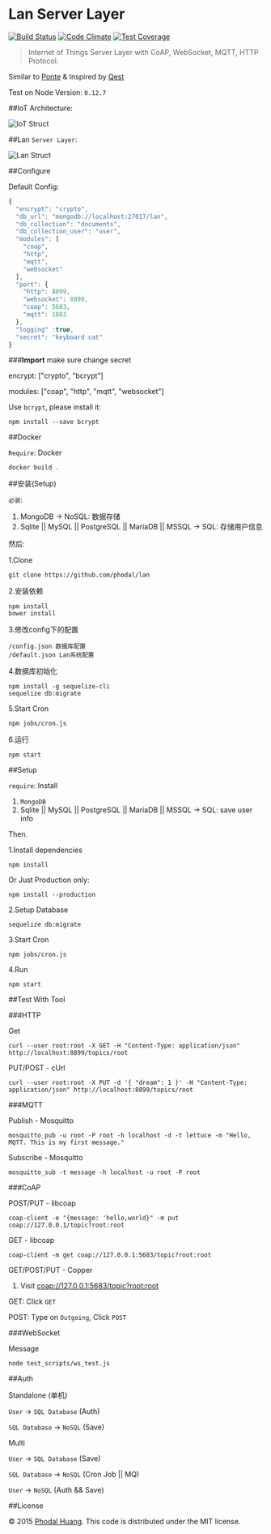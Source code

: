 # Lan Server Layer

[![Build Status](https://travis-ci.org/phodal/lan.svg?branch=master)](https://travis-ci.org/phodal/lan)
[![Code Climate](https://codeclimate.com/github/phodal/lan/badges/gpa.svg)](https://codeclimate.com/github/phodal/lan)
[![Test Coverage](https://codeclimate.com/github/phodal/lan/badges/coverage.svg)](https://codeclimate.com/github/phodal/lan/coverage)

> Internet of Things Server Layer with CoAP, WebSocket, MQTT, HTTP Protocol.

Similar to [Ponte](https://github.com/eclipse/ponte) & Inspired by [Qest](https://github.com/mcollina/qest) 

Test on Node Version: ``0.12.7``

##IoT Architecture: 

![IoT Struct](docs/struct.jpg)

##Lan ``Server Layer``:

![Lan Struct](docs/iot.jpg)

##Configure

Default Config:

```javascript
{
  "encrypt": "crypto",
  "db_url": "mongodb://localhost:27017/lan",
  "db_collection": "documents",
  "db_collection_user": "user",
  "modules": [
    "coap",
    "http",
    "mqtt",
    "websocket"
  ],
  "port": {
    "http": 8899,
    "websocket": 8898,
    "coap": 5683,
    "mqtt": 1883
  },
  "logging" :true,
  "secret": "keyboard cat"
}
```

###**Import** make sure change secret

encrypt: ["crypto", "bcrypt"]

modules: ["coap", "http", "mqtt", "websocket"]

Use ``bcrypt``, please install it:

    npm install --save bcrypt

##Docker

``Require``: Docker

    docker build .

##安装(Setup)

``必装``:

1. MongoDB -> NoSQL: 数据存储
2. Sqlite || MySQL || PostgreSQL || MariaDB || MSSQL -> SQL: 存储用户信息

然后:

1.Clone

	git clone https://github.com/phodal/lan

2.安装依赖

    npm install
    bower install 
    
3.修改config下的配置

    /config.json 数据库配置
    /default.json Lan系统配置   

4.数据库初始化

    npm install -g sequelize-cli
    sequelize db:migrate
    
5.Start Cron
 
    npm jobs/cron.js
    
6.运行
 
    npm start    
    
##Setup

``require``: Install

1. ``MongoDB``
2. Sqlite || MySQL || PostgreSQL || MariaDB || MSSQL -> SQL: save user info

Then.

1.Install dependencies

    npm install

Or Just Production only:

    npm install --production

2.Setup Database

    sequelize db:migrate 

    
3.Start Cron
 
    npm jobs/cron.js

4.Run

    npm start

##Test With Tool

###HTTP 

Get 
    
    curl --user root:root -X GET -H "Content-Type: application/json" http://localhost:8899/topics/root

PUT/POST - cUrl

    curl --user root:root -X PUT -d '{ "dream": 1 }' -H "Content-Type: application/json" http://localhost:8899/topics/root

###MQTT 

Publish - Mosquitto

    mosquitto_pub -u root -P root -h localhost -d -t lettuce -m "Hello, MQTT. This is my first message."

Subscribe - Mosquitto

    mosquitto_sub -t message -h localhost -u root -P root

###CoAP 

POST/PUT - libcoap

    coap-client -e "{message: 'hello,world}" -m put coap://127.0.0.1/topic?root:root

GET - libcoap

    coap-client -m get coap://127.0.0.1:5683/topic?root:root
    
GET/POST/PUT - Copper
    
1. Visit [coap://127.0.0.1:5683/topic?root:root](coap://127.0.0.1:5683/topic?root:root)

GET: Click ``GET``

POST: Type on ``Outgoing``, Click ``POST``

###WebSocket

Message

    node test_scripts/ws_test.js

##Auth

Standalone (单机)

``User`` -> ``SQL Database`` (Auth)

``SQL Database`` -> ``NoSQL`` (Save) 

Multi 

``User`` -> ``SQL Database`` (Save)

``SQL Database`` -> ``NoSQL`` (Cron Job || MQ)
 
``User`` -> ``NoSQL`` (Auth && Save)

##License

© 2015 [Phodal Huang][phodal]. This code is distributed under the MIT license.

[phodal]: http://www.phodal.com/
